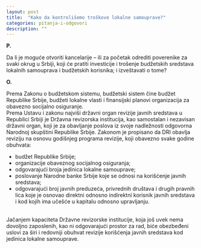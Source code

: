 ```yaml
---
layout: post
title:  "Kako da kontrolišemo troškove lokalne samouprave?"
categories: pitanja-i-odgovori
description: ""
---
```


**P.**

<div class="justify">
Da li je moguće otvoriti kancelarije – ili za početak odrediti poverenike za svaki okrug u Srbiji, koji će pratiti investicije i trošenje budžetskih sredstava lokalnih samouprava i budžetskih korisnika; i izveštavati o tome?</div>


**O.**

<div class="justify">
Prema Zakonu o budžetskom sistemu, budžetski sistem čine budžet Republike Srbije, budžeti lokalne vlasti i finansijski planovi organizacija za obavezno socijalno osiguranje.<br/>
Prema Ustavu i zakonu najviši državni organ revizije javnih sredstava u Republici Srbiji je Državna revizorska institucija, kao samostalan i nezavisan državni organ, koji je
za obavljanje poslova iz svoje nadležnosti odgovorna Narodnoj skupštini Republike Srbije.
Zakonom je propisano da DRI obavlja reviziju na osnovu godišnjeg programa revizije, koji
obavezno svake godine obuhvata:<br/>
<ul>
<li>budžet Republike Srbije;</li>
<li>organizacije obaveznog socijalnog osiguranja;</li>
<li>odgovarajući broja jedinica lokalne samouprave;</li>
<li>poslovanje Narodne banke Srbije koje se odnosi na korišćenje javnih sredstava;</li>
<li>odgovarajući broj javnih preduzeća, privrednih društava i drugih pravnih lica koje je
osnovao direktni odnosno indirektni korisnik javnih sredstava i kod kojih ima učešće u
kapitalu odnosno upravljanju.</li>
</ul><br/>
Jačanjem kapaciteta Državne revizorske institucije, koja još uvek nema dovoljno
zaposlenih, kao ni odgovarajući prostor za rad, biće obezbeđeni uslovi za širi i redovniji
obuhvat revizije korišćenja javnih sredstava kod jedinica lokalne samouprave.</div>
